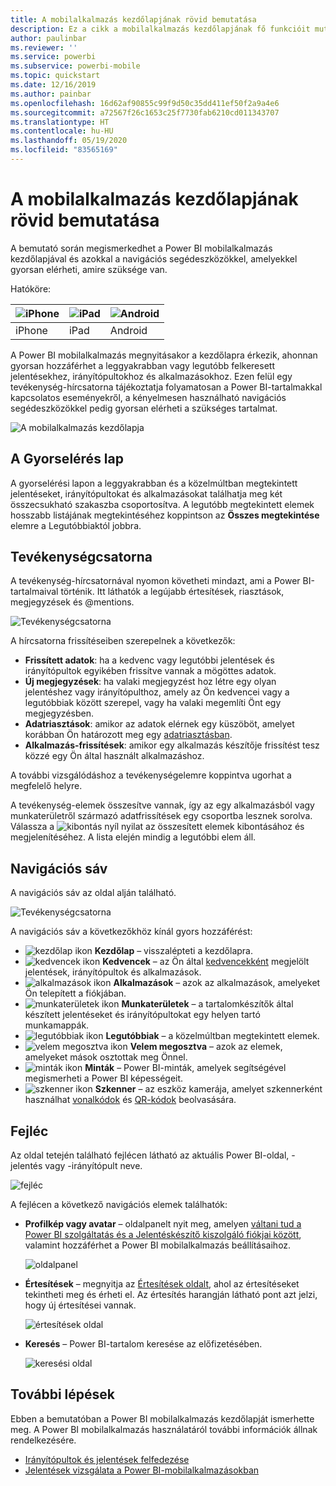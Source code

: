 ```yaml
---
title: A mobilalkalmazás kezdőlapjának rövid bemutatása
description: Ez a cikk a mobilalkalmazás kezdőlapjának fő funkcióit mutatja be.
author: paulinbar
ms.reviewer: ''
ms.service: powerbi
ms.subservice: powerbi-mobile
ms.topic: quickstart
ms.date: 12/16/2019
ms.author: painbar
ms.openlocfilehash: 16d62af90855c99f9d50c35dd411ef50f2a9a4e6
ms.sourcegitcommit: a72567f26c1653c25f7730fab6210cd011343707
ms.translationtype: HT
ms.contentlocale: hu-HU
ms.lasthandoff: 05/19/2020
ms.locfileid: "83565169"
---
```

# <a name="a-quick-tour-of-the-mobile-app-home-page"></a>A mobilalkalmazás kezdőlapjának rövid bemutatása
A bemutató során megismerkedhet a Power BI mobilalkalmazás kezdőlapjával és azokkal a navigációs segédeszközökkel, amelyekkel gyorsan elérheti, amire szüksége van.

Hatóköre:

| ![iPhone](./media/mobile-apps-quickstart-view-dashboard-report/iphone-logo-30-px.png) | ![iPad](./media/mobile-apps-quickstart-view-dashboard-report/ipad-logo-30-px.png) | ![Android](./media/mobile-apps-quickstart-view-dashboard-report/android-logo-30-px.png) |
|:--- |:--- |:--- |
| iPhone | iPad | Android | 

A Power BI mobilalkalmazás megnyitásakor a kezdőlapra érkezik, ahonnan gyorsan hozzáférhet a leggyakrabban vagy legutóbb felkeresett jelentésekhez, irányítópultokhoz és alkalmazásokhoz. Ezen felül egy tevékenység-hírcsatorna tájékoztatja folyamatosan a Power BI-tartalmakkal kapcsolatos eseményekről, a kényelmesen használható navigációs segédeszközökkel pedig gyorsan elérheti a szükséges tartalmat.

![A mobilalkalmazás kezdőlapja](./media/mobile-apps-home-page/powerbi-mobile-app-home.png)
 
## <a name="quick-access-tab"></a>A Gyorselérés lap

A gyorselérési lapon a leggyakrabban és a közelmúltban megtekintett jelentéseket, irányítópultokat és alkalmazásokat találhatja meg két összecsukható szakaszba csoportosítva. A legutóbb megtekintett elemek hosszabb listájának megtekintéséhez koppintson az **Összes megtekintése** elemre a Legutóbbiaktól jobbra. 

## <a name="activity-feed"></a>Tevékenységcsatorna

A tevékenység-hírcsatornával nyomon követheti mindazt, ami a Power BI-tartalmaival történik. Itt láthatók a legújabb értesítések, riasztások, megjegyzések és @mentions.

![Tevékenységcsatorna](./media/mobile-apps-home-page/powerbi-mobile-app-activity.png)

A hírcsatorna frissítéseiben szerepelnek a következők:
* **Frissített adatok**: ha a kedvenc vagy legutóbbi jelentések és irányítópultok egyikében frissítve vannak a mögöttes adatok.
* **Új megjegyzések**: ha valaki megjegyzést hoz létre egy olyan jelentéshez vagy irányítópulthoz, amely az Ön kedvencei vagy a legutóbbiak között szerepel, vagy ha valaki megemlíti Önt egy megjegyzésben.
* **Adatriasztások**: amikor az adatok elérnek egy küszöböt, amelyet korábban Ön határozott meg egy [adatriasztásban](mobile-set-data-alerts-in-the-mobile-apps.md).
* **Alkalmazás-frissítések**: amikor egy alkalmazás készítője frissítést tesz közzé egy Ön által használt alkalmazáshoz.

 A további vizsgálódáshoz a tevékenységelemre koppintva ugorhat a megfelelő helyre.

A tevékenység-elemek összesítve vannak, így az egy alkalmazásból vagy munkaterületről származó adatfrissítések egy csoportba lesznek sorolva. Válassza a ![kibontás nyíl](./media/mobile-apps-home-page/powerbi-mobile-app-expand-arrow.png) nyilat az összesített elemek kibontásához és megjelenítéséhez. A lista elején mindig a legutóbbi elem áll.

## <a name="navigation-bar"></a>Navigációs sáv

A navigációs sáv az oldal alján található.

![Tevékenységcsatorna](./media/mobile-apps-home-page/powerbi-mobile-app-navbar.png)

A navigációs sáv a következőkhöz kínál gyors hozzáférést:

* ![kezdőlap ikon](./media/mobile-apps-home-page/powerbi-mobile-app-home-icon.png) **Kezdőlap** – visszalépteti a kezdőlapra.
* ![kedvencek ikon](./media/mobile-apps-home-page/powerbi-mobile-app-favorites-icon.png) **Kedvencek** – az Ön által [kedvencekként](mobile-apps-favorites.md) megjelölt jelentések, irányítópultok és alkalmazások.
* ![alkalmazások ikon](./media/mobile-apps-home-page/powerbi-mobile-app-apps-icon.png) **Alkalmazások** – azok az alkalmazások, amelyeket Ön telepített a fiókjában.
* ![munkaterületek ikon](./media/mobile-apps-home-page/powerbi-mobile-app-workspaces-icon.png) **Munkaterületek** – a tartalomkészítők által készített jelentéseket és irányítópultokat egy helyen tartó munkamappák.
* ![legutóbbiak ikon](./media/mobile-apps-home-page/powerbi-mobile-app-recents-icon.png) **Legutóbbiak** – a közelmúltban megtekintett elemek.
* ![velem megosztva ikon](./media/mobile-apps-home-page/powerbi-mobile-app-shared-with-me-icon.png) **Velem megosztva** – azok az elemek, amelyeket mások osztottak meg Önnel.
* ![minták ikon](./media/mobile-apps-home-page/powerbi-mobile-app-samples-icon.png) **Minták** – Power BI-minták, amelyek segítségével megismerheti a Power BI képességeit.
* ![szkenner ikon](./media/mobile-apps-home-page/powerbi-mobile-app-scanner-icon.png) **Szkenner** – az eszköz kamerája, amelyet szkennerként használhat [vonalkódok](mobile-apps-scan-barcode-iphone.md) és [QR-kódok](mobile-apps-qr-code.md) beolvasására.

## <a name="header"></a>Fejléc

Az oldal tetején található fejlécen látható az aktuális Power BI-oldal, -jelentés vagy -irányítópult neve.

![fejléc](./media/mobile-apps-home-page/powerbi-mobile-app-header.png)

A fejlécen a következő navigációs elemek találhatók:
* **Profilkép vagy avatar** – oldalpanelt nyit meg, amelyen [váltani tud a Power BI szolgáltatás és a Jelentéskészítő kiszolgáló fiókjai között](mobile-app-ssrs-kpis-mobile-on-premises-reports.md), valamint hozzáférhet a Power BI mobilalkalmazás beállításaihoz.

    ![oldalpanel](./media/mobile-apps-home-page/powerbi-mobile-app-side-panel.png)

* **Értesítések** – megnyitja az [Értesítések oldalt](mobile-apps-notification-center.md), ahol az értesítéseket tekintheti meg és érheti el. Az értesítés harangján látható pont azt jelzi, hogy új értesítései vannak.

    ![értesítések oldal](./media/mobile-apps-home-page/powerbi-mobile-app-notifications-page.png)

* **Keresés** – Power BI-tartalom keresése az előfizetésében.

    ![keresési oldal](./media/mobile-apps-home-page/powerbi-mobile-app-search-page.png)

## <a name="next-steps"></a>További lépések
Ebben a bemutatóban a Power BI mobilalkalmazás kezdőlapját ismerhette meg. A Power BI mobilalkalmazás használatáról további információk állnak rendelkezésére. 
* [Irányítópultok és jelentések felfedezése](mobile-apps-quickstart-view-dashboard-report.md)
* [Jelentések vizsgálata a Power BI-mobilalkalmazásokban](mobile-reports-in-the-mobile-apps.md)
